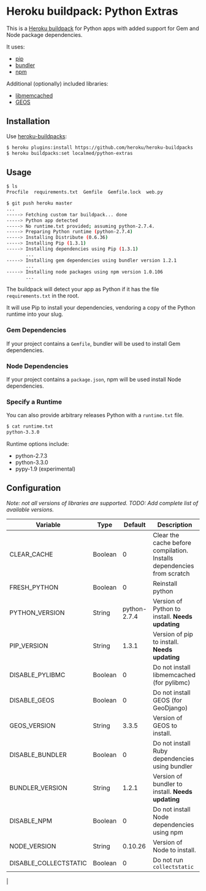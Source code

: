 Heroku buildpack: Python Extras
===============================

This is a [Heroku buildpack](http://devcenter.heroku.com/articles/buildpacks) for Python apps with added support for Gem and Node package dependencies.

It uses:

* [pip](http://www.pip-installer.org/)
* [bundler](http://gembundler.com/)
* [npm](https://npmjs.org/)

Additional (optionally) included libraries:

* [libmemcached](http://libmemcached.org/libMemcached.html)
* [GEOS](http://trac.osgeo.org/geos/)

Installation
------------

Use [heroku-buildpacks](https://github.com/heroku/heroku-buildpacks):

``` bash
$ heroku plugins:install https://github.com/heroku/heroku-buildpacks
$ heroku buildpacks:set localmed/python-extras
```

Usage
-----

``` bash
$ ls
Procfile  requirements.txt  Gemfile  Gemfile.lock  web.py

$ git push heroku master
...
-----> Fetching custom tar buildpack... done
-----> Python app detected
-----> No runtime.txt provided; assuming python-2.7.4.
-----> Preparing Python runtime (python-2.7.4)
-----> Installing Distribute (0.6.36)
-----> Installing Pip (1.3.1)
-----> Installing dependencies using Pip (1.3.1)
       ...
-----> Installing gem dependencies using bundler version 1.2.1
       ...
-----> Installing node packages using npm version 1.0.106
       ...
```

The buildpack will detect your app as Python if it has the file `requirements.txt` in the root. 

It will use Pip to install your dependencies, vendoring a copy of the Python runtime into your slug.

### Gem Dependencies

If your project contains a `Gemfile`, bundler will be used to install Gem dependencies.

### Node Dependencies

If your project contains a `package.json`, npm will be used install Node dependencies.

### Specify a Runtime

You can also provide arbitrary releases Python with a `runtime.txt` file.

``` bash
$ cat runtime.txt
python-3.3.0
```
    
Runtime options include:

- python-2.7.3
- python-3.3.0
- pypy-1.9 (experimental)

Configuration
-------------

*Note: not all versions of libraries are supported. TODO: Add complete list of available versions.*

| Variable              | Type    | Default      | Description |
| --------------------- | ------- | ------------ | ----------- |
| CLEAR_CACHE           | Boolean | 0            | Clear the cache before compilation. Installs dependencies from scratch |
| FRESH_PYTHON          | Boolean | 0            | Reinstall python |
| PYTHON_VERSION        | String  | python-2.7.4 | Version of Python to install. **Needs updating** |
| PIP_VERSION           | String  | 1.3.1        | Version of pip to install. **Needs updating** |
| DISABLE_PYLIBMC       | Boolean | 0            | Do not install libmemcached (for pylibmc) |
| DISABLE_GEOS          | Boolean | 0            | Do not install GEOS (for GeoDjango) |
| GEOS_VERSION          | String  | 3.3.5        | Version of GEOS to install. |
| DISABLE_BUNDLER       | Boolean | 0            | Do not install Ruby dependencies using bundler |
| BUNDLER_VERSION       | String  | 1.2.1        | Version of bundler to install. **Needs updating** |
| DISABLE_NPM           | Boolean | 0            | Do not install Node dependencies using npm |
| NODE_VERSION          | String  | 0.10.26      | Version of Node to install. |
| DISABLE_COLLECTSTATIC | Boolean | 0            | Do not run `collectstatic` |
|
